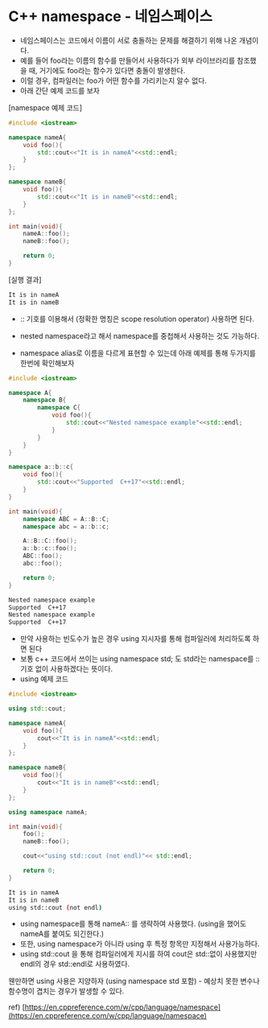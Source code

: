 # C++ namespace - 네임스페이스

- 네임스페이스는 코드에서 이름이 서로 충돌하는 문제를 해결하기 위해 나온 개념이다.
- 예를 들어 foo라는 이름의 함수를 만들어서 사용하다가 외부 라이브러리를 참조했을 때, 거기에도 foo라는 함수가 있다면 충돌이 발생한다.
- 이럴 경우, 컴파일러는 foo가 어떤 함수를 가리키는지 알수 없다.
- 아래 간단 예제 코드를 보자

[namespace 예제 코드]

```cpp
#include <iostream>

namespace nameA{
	void foo(){
		std::cout<<"It is in nameA"<<std::endl;
	}
};

namespace nameB{
	void foo(){
		std::cout<<"It is in nameB"<<std::endl;
	}
};

int main(void){
	nameA::foo();
	nameB::foo();

	return 0;
}
```

[실행 결과]

```cpp
It is in nameA
It is in nameB
```

- :: 기호를 이용해서 (정확한 명칭은 scope resolution operator) 사용하면 된다.

- nested namespace라고 해서 namespace를 중첩해서 사용하는 것도 가능하다.
- namespace alias로 이름을 다르게 표현할 수 있는데 아래 예제를 통해 두가지를 한번에 확인해보자

```cpp
#include <iostream>

namespace A{
	namespace B{
		namespace C{
			void foo(){
				std::cout<<"Nested namespace example"<<std::endl;
			}
		}
	}
}

namespace a::b::c{
	void foo(){	
		std::cout<<"Supported  C++17"<<std::endl;
	}
}

int main(void){
	namespace ABC = A::B::C;
	namespace abc = a::b::c;

	A::B::C::foo();
	a::b::c::foo();
	ABC::foo();
	abc::foo();

	return 0;
}
```

```bash
Nested namespace example
Supported  C++17
Nested namespace example
Supported  C++17
```

- 만약 사용하는 빈도수가 높은 경우 using 지시자를 통해 컴파일러에 처리하도록 하면 된다
- 보통 c++ 코드에서 쓰이는 using namespace std; 도 std라는 namespace를 :: 기호 없이 사용하겠다는 뜻이다.
- using 예제 코드

```cpp
#include <iostream>

using std::cout;

namespace nameA{
	void foo(){
		cout<<"It is in nameA"<<std::endl;
	}
};

namespace nameB{
	void foo(){
		cout<<"It is in nameB"<<std::endl;
	}
};

using namespace nameA;

int main(void){
	foo();
	nameB::foo();

	cout<<"using std::cout (not endl)"<< std::endl;

	return 0;
}
```

```bash
It is in nameA
It is in nameB
using std::cout (not endl)
```

- using namespace를 통해 nameA:: 를 생략하여 사용했다. (using을 했어도 nameA를 붙여도 되긴한다.)
- 또한, using namespace가 아니라 using 후 특정 항목만 지정해서 사용가능하다.
- using std::cout 을 통해 컴파일러에게 지시를 하여 cout은 std::없이 사용했지만 endl의 경우 std::endl로 사용하였다.

웬만하면 using 사용은 지양하자 (using namespace std 포함) - 예상치 못한 변수나 함수명이 겹치는 경우가 발생할 수 있다.

ref) [https://en.cppreference.com/w/cpp/language/namespace](https://en.cppreference.com/w/cpp/language/namespace)